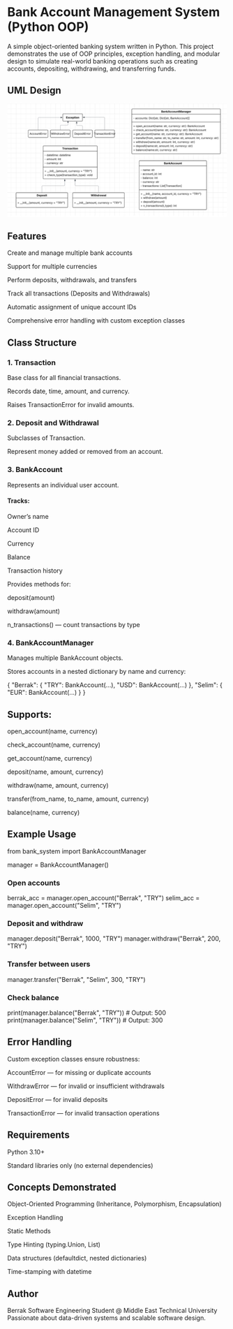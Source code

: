 # Bank Account Management System (Python OOP)

A simple object-oriented banking system written in Python.
This project demonstrates the use of OOP principles, exception handling, and modular design to simulate real-world banking operations such as creating accounts, depositing, withdrawing, and transferring funds.

## UML Design

<img src="Screenshot 2025-10-29 112549.png" width="600" alt="Bank System Demo" />


## Features

Create and manage multiple bank accounts

Support for multiple currencies

Perform deposits, withdrawals, and transfers

Track all transactions (Deposits and Withdrawals)

Automatic assignment of unique account IDs

Comprehensive error handling with custom exception classes

## Class Structure
### 1. Transaction

Base class for all financial transactions.

Records date, time, amount, and currency.

Raises TransactionError for invalid amounts.

### 2. Deposit and Withdrawal

Subclasses of Transaction.

Represent money added or removed from an account.

### 3. BankAccount

Represents an individual user account.

#### Tracks:

Owner’s name

Account ID

Currency

Balance

Transaction history

Provides methods for:

deposit(amount)

withdraw(amount)

n_transactions() — count transactions by type

### 4. BankAccountManager

Manages multiple BankAccount objects.

Stores accounts in a nested dictionary by name and currency:

{
    "Berrak": {
        "TRY": BankAccount(...),
        "USD": BankAccount(...)
    },
    "Selim": {
        "EUR": BankAccount(...)
    }
}


## Supports:

open_account(name, currency)

check_account(name, currency)

get_account(name, currency)

deposit(name, amount, currency)

withdraw(name, amount, currency)

transfer(from_name, to_name, amount, currency)

balance(name, currency)

## Example Usage
from bank_system import BankAccountManager

manager = BankAccountManager()

### Open accounts
berrak_acc = manager.open_account("Berrak", "TRY")
selim_acc = manager.open_account("Selim", "TRY")

### Deposit and withdraw
manager.deposit("Berrak", 1000, "TRY")
manager.withdraw("Berrak", 200, "TRY")

### Transfer between users
manager.transfer("Berrak", "Selim", 300, "TRY")

### Check balance
print(manager.balance("Berrak", "TRY"))  # Output: 500
print(manager.balance("Selim", "TRY"))   # Output: 300

## Error Handling

Custom exception classes ensure robustness:

AccountError — for missing or duplicate accounts

WithdrawError — for invalid or insufficient withdrawals

DepositError — for invalid deposits

TransactionError — for invalid transaction operations

## Requirements

Python 3.10+

Standard libraries only (no external dependencies)

## Concepts Demonstrated

Object-Oriented Programming (Inheritance, Polymorphism, Encapsulation)

Exception Handling

Static Methods

Type Hinting (typing.Union, List)

Data structures (defaultdict, nested dictionaries)

Time-stamping with datetime

## Author

Berrak
Software Engineering Student @ Middle East Technical University
Passionate about data-driven systems and scalable software design.

